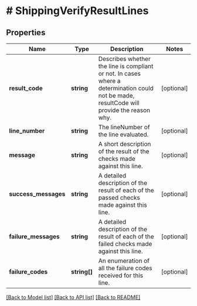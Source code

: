 # # ShippingVerifyResultLines

## Properties

Name | Type | Description | Notes
------------ | ------------- | ------------- | -------------
**result_code** | **string** | Describes whether the line is compliant or not. In cases where a determination could not be made, resultCode will provide the reason why. | [optional]
**line_number** | **string** | The lineNumber of the line evaluated. | [optional]
**message** | **string** | A short description of the result of the checks made against this line. | [optional]
**success_messages** | **string** | A detailed description of the result of each of the passed checks made against this line. | [optional]
**failure_messages** | **string** | A detailed description of the result of each of the failed checks made against this line. | [optional]
**failure_codes** | **string[]** | An enumeration of all the failure codes received for this line. | [optional]

[[Back to Model list]](../../README.md#models) [[Back to API list]](../../README.md#endpoints) [[Back to README]](../../README.md)
